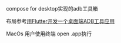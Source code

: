 compose for desktop实现的adb工具箱

布局参考[用Flutter开发一个桌面端ADB工具应用](https://github.com/EaniaHuui/android_tool)

MacOs 用户使用终端 open .app执行
